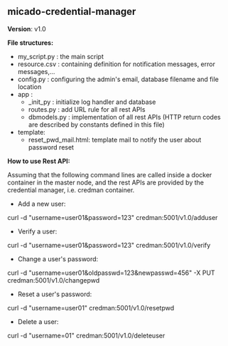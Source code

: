 micado-credential-manager
------------------------------------------------------
__Version__: v1.0

__File structures:__
- my_script.py : the main script
- resource.csv : containing definition for notification messages, error messages,...
- config.py : configuring the admin's email, database filename and file location
- app :
  - _init_py : initialize log handler and database
  - routes.py : add URL rule for all rest APIs
  - dbmodels.py : implementation of all rest APIs (HTTP return codes are described by constants defined in this file)
- template:
  - reset_pwd_mail.html: template mail to notify the user about password reset

__How to use Rest API:__

Assuming that the following command lines are called inside a docker container in the master node, and the rest APIs are provided by the credential manager, i.e. credman container.

- Add a new user:

curl -d "username=user01&password=123" credman:5001/v1.0/adduser

- Verify a user:

curl -d "username=user01&password=123" credman:5001/v1.0/verify

- Change a user's password:

curl -d "username=user01&oldpasswd=123&newpasswd=456" -X PUT credman:5001/v1.0/changepwd

- Reset a user's password:

curl -d "username=user01" credman:5001/v1.0/resetpwd

- Delete a user:

curl -d "username=01" credman:5001/v1.0/deleteuser

